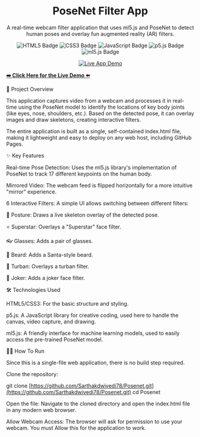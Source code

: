 <h1 align="center">
PoseNet Filter App
</h1>

<p align="center">
A real-time webcam filter application that uses ml5.js and PoseNet to detect human poses and overlay fun augmented reality (AR) filters.
</p>

<p align="center">
<img src="https://www.google.com/search?q=https://img.shields.io/badge/HTML5-E34F26%3Fstyle%3Dfor-the-badge%26logo%3Dhtml5%26logoColor%3Dwhite" alt="HTML5 Badge">
<img src="https://www.google.com/search?q=https://img.shields.io/badge/CSS3-1572B6%3Fstyle%3Dfor-the-badge%26logo%3Dcss3%26logoColor%3Dwhite" alt="CSS3 Badge">
<img src="https://www.google.com/search?q=https://img.shields.io/badge/JavaScript-F7DF1E%3Fstyle%3Dfor-the-badge%26logo%3Djavascript%26logoColor%3Dblack" alt="JavaScript Badge">
<img src="https://www.google.com/search?q=https://img.shields.io/badge/p5.js-ED225D%3Fstyle%3Dfor-the-badge%26logo%3Dp5dotjs%26logoColor%3Dwhite" alt="p5.js Badge">
<img src="https://www.google.com/search?q=https://img.shields.io/badge/ml5.js-F9A825%3Fstyle%3Dfor-the-badge%26logo%3Dtensorflow%26logoColor%3Dblack" alt="ml5.js Badge">
</p>

<p align="center">
<a href="https://www.google.com/search?q=https://sarthakdwivedi78.github.io/Posenet/" target="_blank">
<img src="https://www.google.com/search?q=https://placehold.co/800x450/2d3748/ffffff%3Ftext%3DLive%2BApp%2BDemo\n(Click+to+Try!)" alt="Live App Demo">
</a>





<strong><a href="sarthakdwivedi78.github.io/Posenet/" target="_blank">➡️ Click Here for the Live Demo ⬅️</a></strong>
</p>

🚀 Project Overview

This application captures video from a webcam and processes it in real-time using the PoseNet model to identify the locations of key body joints (like eyes, nose, shoulders, etc.). Based on the detected pose, it can overlay images and draw skeletons, creating interactive filters.

The entire application is built as a single, self-contained index.html file, making it lightweight and easy to deploy on any web host, including GitHub Pages.

✨ Key Features

Real-time Pose Detection: Uses the ml5.js library's implementation of PoseNet to track 17 different keypoints on the human body.

Mirrored Video: The webcam feed is flipped horizontally for a more intuitive "mirror" experience.

6 Interactive Filters: A simple UI allows switching between different filters:

🧍 Posture: Draws a live skeleton overlay of the detected pose.

⭐ Superstar: Overlays a "Superstar" face filter.

👓 Glasses: Adds a pair of glasses.

🎅 Beard: Adds a Santa-style beard.

👳 Turban: Overlays a turban filter.

🥸 Joker: Adds a joker face filter.

🛠️ Technologies Used

HTML5/CSS3: For the basic structure and styling.

p5.js: A JavaScript library for creative coding, used here to handle the canvas, video capture, and drawing.

ml5.js: A friendly interface for machine learning models, used to easily access the pre-trained PoseNet model.

🏃‍♂️ How To Run

Since this is a single-file web application, there is no build step required.

Clone the repository:

git clone [https://github.com/Sarthakdwivedi78/Posenet.git](https://github.com/Sarthakdwivedi78/Posenet.git)
cd Posenet


Open the file:
Navigate to the cloned directory and open the index.html file in any modern web browser.

Allow Webcam Access:
The browser will ask for permission to use your webcam. You must Allow this for the application to work.
